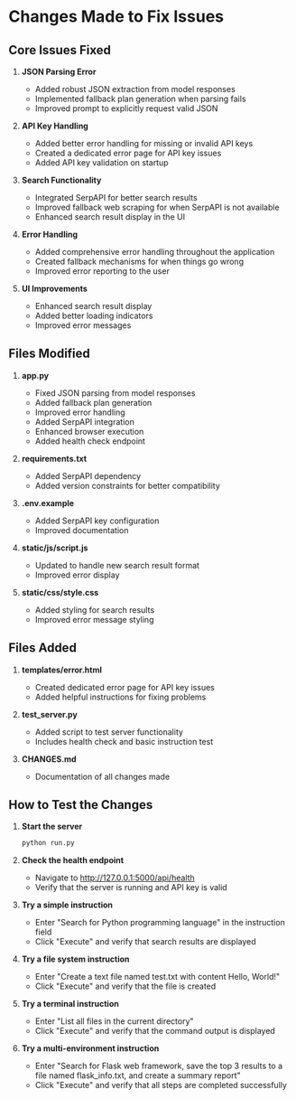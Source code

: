 # Changes Made to Fix Issues

## Core Issues Fixed

1. **JSON Parsing Error**
   - Added robust JSON extraction from model responses
   - Implemented fallback plan generation when parsing fails
   - Improved prompt to explicitly request valid JSON

2. **API Key Handling**
   - Added better error handling for missing or invalid API keys
   - Created a dedicated error page for API key issues
   - Added API key validation on startup

3. **Search Functionality**
   - Integrated SerpAPI for better search results
   - Improved fallback web scraping for when SerpAPI is not available
   - Enhanced search result display in the UI

4. **Error Handling**
   - Added comprehensive error handling throughout the application
   - Created fallback mechanisms for when things go wrong
   - Improved error reporting to the user

5. **UI Improvements**
   - Enhanced search result display
   - Added better loading indicators
   - Improved error messages

## Files Modified

1. **app.py**
   - Fixed JSON parsing from model responses
   - Added fallback plan generation
   - Improved error handling
   - Added SerpAPI integration
   - Enhanced browser execution
   - Added health check endpoint

2. **requirements.txt**
   - Added SerpAPI dependency
   - Added version constraints for better compatibility

3. **.env.example**
   - Added SerpAPI key configuration
   - Improved documentation

4. **static/js/script.js**
   - Updated to handle new search result format
   - Improved error display

5. **static/css/style.css**
   - Added styling for search results
   - Improved error message styling

## Files Added

1. **templates/error.html**
   - Created dedicated error page for API key issues
   - Added helpful instructions for fixing problems

2. **test_server.py**
   - Added script to test server functionality
   - Includes health check and basic instruction test

3. **CHANGES.md**
   - Documentation of all changes made

## How to Test the Changes

1. **Start the server**
   ```bash
   python run.py
   ```

2. **Check the health endpoint**
   - Navigate to http://127.0.0.1:5000/api/health
   - Verify that the server is running and API key is valid

3. **Try a simple instruction**
   - Enter "Search for Python programming language" in the instruction field
   - Click "Execute" and verify that search results are displayed

4. **Try a file system instruction**
   - Enter "Create a text file named test.txt with content Hello, World!"
   - Click "Execute" and verify that the file is created

5. **Try a terminal instruction**
   - Enter "List all files in the current directory"
   - Click "Execute" and verify that the command output is displayed

6. **Try a multi-environment instruction**
   - Enter "Search for Flask web framework, save the top 3 results to a file named flask_info.txt, and create a summary report"
   - Click "Execute" and verify that all steps are completed successfully